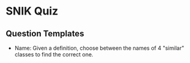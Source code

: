 # SNIK Quiz

## Question Templates

* Name: Given a definition, choose between the names of 4 "similar" classes to find the correct one.

